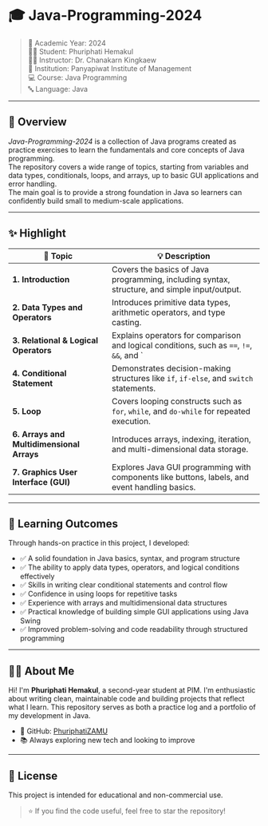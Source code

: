 # 🎓 Java-Programming-2024

> 📅 Academic Year: 2024\
> 👨‍🎓 Student: Phuriphati Hemakul\
> 🧑‍🏫 Instructor: Dr. Chanakarn Kingkaew\
> 🏫 Institution: Panyapiwat Institute of Management  
> 💻 Course: Java Programming  
> 🔤 Language: Java

---

## 📖 Overview

*Java-Programming-2024* is a collection of Java programs created as practice exercises to learn the fundamentals and core concepts of Java programming.  
The repository covers a wide range of topics, starting from variables and data types, conditionals, loops, and arrays, up to basic GUI applications and error handling.  
The main goal is to provide a strong foundation in Java so learners can confidently build small to medium-scale applications.

---

## ✨ Highlight

| 🔢 **Topic**                        | 💡 **Description**                                                                                   |
| ----------------------------------- | --------------------------------------------------------------------------------------------------- |
| **1. Introduction**                 | Covers the basics of Java programming, including syntax, structure, and simple input/output.         |
| **2. Data Types and Operators**     | Introduces primitive data types, arithmetic operators, and type casting.                             |
| **3. Relational & Logical Operators** | Explains operators for comparison and logical conditions, such as `==`, `!=`, `&&`, and `||`.        |
| **4. Conditional Statement**        | Demonstrates decision-making structures like `if`, `if-else`, and `switch` statements.                |
| **5. Loop**                         | Covers looping constructs such as `for`, `while`, and `do-while` for repeated execution.             |
| **6. Arrays and Multidimensional Arrays** | Introduces arrays, indexing, iteration, and multi-dimensional data storage.                          |
| **7. Graphics User Interface (GUI)** | Explores Java GUI programming with components like buttons, labels, and event handling basics.        |

---

## 🎯 Learning Outcomes

Through hands-on practice in this project, I developed:

- ✅ A solid foundation in Java basics, syntax, and program structure  
- ✅ The ability to apply data types, operators, and logical conditions effectively  
- ✅ Skills in writing clear conditional statements and control flow  
- ✅ Confidence in using loops for repetitive tasks  
- ✅ Experience with arrays and multidimensional data structures  
- ✅ Practical knowledge of building simple GUI applications using Java Swing  
- ✅ Improved problem-solving and code readability through structured programming  
---

## 🙋‍♂️ About Me

Hi! I'm **Phuriphati Hemakul**, a second-year student at PIM. I'm enthusiastic about writing clean, maintainable code and building projects that reflect what I learn. This repository serves as both a practice log and a portfolio of my development in Java.

- 🔗 GitHub: [PhuriphatiZAMU](https://github.com/PhuriphatiZAMU)  
- 📚 Always exploring new tech and looking to improve

---

## 📜 License

This project is intended for educational and non-commercial use.

> ⭐ If you find the code useful, feel free to star the repository!

